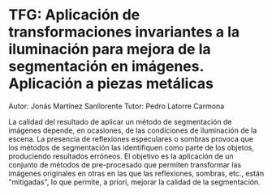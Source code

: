 # TFG: Aplicación de transformaciones invariantes a la iluminación para mejora de la segmentación en imágenes. Aplicación a piezas metálicas

Autor: Jonás Martínez Sanllorente
Tutor: Pedro Latorre Carmona

La calidad del resultado de aplicar un método de segmentación de imágenes depende, en ocasiones, de las condiciones de iluminación de la escena. La presencia de reflexiones especulares o sombras provoca que los métodos de segmentación las identifiquen como parte de los objetos, produciendo resultados erróneos. El objetivo es la aplicación de un conjunto de métodos de pre-procesado que permiten transformar las imágenes originales en otras en las que las reflexiones, sombras, etc., están "mitigadas", lo que permite, a priori, mejorar la calidad de la segmentación.
